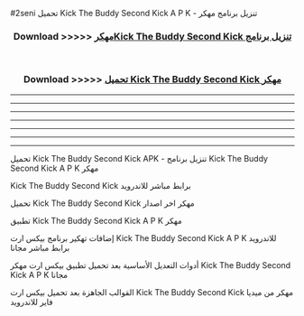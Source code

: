 #2seni تحميل Kick The Buddy Second Kick  A P K - تنزيل برنامج مهكر



<div align="center">
<h3>Download >>>>> <a href="https://runaway1.web.app/?sq=Kick The Buddy Second Kick ">مهكرKick The Buddy Second Kick  تنزيل برنامج</a></h3><br>

<h3>Download >>>>> <a href="https://runaway1.web.app/?sq=Kick The Buddy Second Kick ">تحميل Kick The Buddy Second Kick  مهكر</a></h3>
</div>


----------------------------------------------------------

----------------------------------------------------------

----------------------------------------------------------

----------------------------------------------------------

----------------------------------------------------------

----------------------------------------------------------

----------------------------------------------------------

تحميل Kick The Buddy Second Kick  APK - تنزيل برنامج Kick The Buddy Second Kick  A P K مهكر

Kick The Buddy Second Kick  برابط مباشر للاندرويد

تحميل Kick The Buddy Second Kick  مهكر اخر اصدار

تطبيق Kick The Buddy Second Kick  A P K مهكر

إضافات تهكير برنامج بيكس ارت Kick The Buddy Second Kick  A P K للاندرويد برابط مباشر مجانا

أدوات التعديل الأساسية بعد تحميل تطبيق بيكس ارت مهكر Kick The Buddy Second Kick  A P K مجانا

القوالب الجاهزة بعد تحميل بيكس ارت Kick The Buddy Second Kick  مهكر من ميديا فاير للاندرويد


